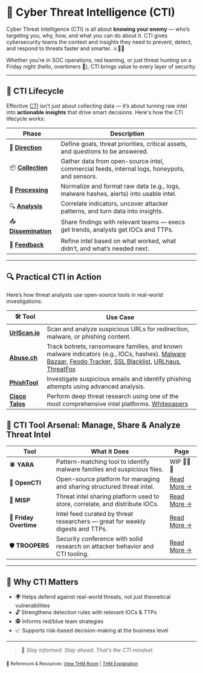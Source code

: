 # 🧠 Cyber Threat Intelligence (CTI)

Cyber Threat Intelligence (CTI) is all about **knowing your enemy** — who’s targeting you, why, how, and what you can do about it. CTI gives cybersecurity teams the context and insights they need to prevent, detect, and respond to threats faster and smarter. ⚔️🕵️‍♀️

Whether you’re in SOC operations, red teaming, or just threat hunting on a Friday night (hello, overtimers 👋), CTI brings value to every layer of security.

---

## 🔄 CTI Lifecycle

Effective [CTI](https://github.com/Dee-Techie/Cybersecurity-Portfolio/blob/main/Write-Ups/CTI.md) isn’t just about collecting data — it’s about turning raw intel into **actionable insights** that drive smart decisions. Here's how the CTI lifecycle works:

| Phase | Description |
|-------|-------------|
| 🎯 [**Direction**](https://github.com/Dee-Techie/Cybersecurity-Portfolio/blob/main/Write-Ups/CTI.md) | Define goals, threat priorities, critical assets, and questions to be answered. |
| 📦 [**Collection**](https://github.com/Dee-Techie/Cybersecurity-Portfolio/blob/main/Write-Ups/CTI.md) | Gather data from open-source intel, commercial feeds, internal logs, honeypots, and sensors. |
| 🧹 [**Processing**](https://github.com/Dee-Techie/Cybersecurity-Portfolio/blob/main/Write-Ups/CTI.md) | Normalize and format raw data (e.g., logs, malware hashes, alerts) into usable intel. |
| 🔍 [**Analysis**](https://github.com/Dee-Techie/Cybersecurity-Portfolio/blob/main/Write-Ups/CTI.md) | Correlate indicators, uncover attacker patterns, and turn data into insights. |
| 📤 [**Dissemination**](https://github.com/Dee-Techie/Cybersecurity-Portfolio/blob/main/Write-Ups/CTI.md) | Share findings with relevant teams — execs get trends, analysts get IOCs and TTPs. |
| 🔁 [**Feedback**](https://github.com/Dee-Techie/Cybersecurity-Portfolio/blob/main/Write-Ups/CTI.md) | Refine intel based on what worked, what didn’t, and what’s needed next. |

---
## 🔍 Practical CTI in Action

Here’s how threat analysts use open-source tools in real-world investigations:

| 🛠️ Tool | Use Case |
|--------|----------|
| [**UrlScan.io**](https://urlscan.io/) | Scan and analyze suspicious URLs for redirection, malware, or phishing content. |
| [**Abuse.ch**](https://abuse.ch/) | Track botnets, ransomware families, and known malware indicators (e.g., IOCs, hashes). [Malware Bazaar](https://bazaar.abuse.ch/), [Feodo Tracker](https://feodotracker.abuse.ch/), [SSL Blacklist](https://sslbl.abuse.ch/), [URLhaus](https://urlhaus.abuse.ch/), [ThreatFox](https://threatfox.abuse.ch/)  |
| [**PhishTool**](https://www.phishtool.com/) | Investigate suspicious emails and identify phishing attempts using advanced analysis. |
| [**Cisco Talos**](https://talosintelligence.com/) | Perform deep threat research using one of the most comprehensive intel platforms. [Whitepapers](https://www.talosintelligence.com/docs/Talos_WhitePaper.pdf) |


## 🧰 CTI Tool Arsenal: Manage, Share & Analyze Threat Intel

| Tool | What it Does | Page |
|------|---------------|------|
| 🕷️ **YARA** | Pattern-matching tool to identify malware families and suspicious files. | WIP 🚧🚧🚧 |
| 🧰 **OpenCTI** | Open-source platform for managing and sharing structured threat intel. | [Read More →](https://github.com/Dee-Techie/Cybersecurity-Portfolio/blob/main/Write-Ups/Open-CTI.md) |
| 🧠 **MISP** | Threat intel sharing platform used to store, correlate, and distribute IOCs. | [Read More →](https://github.com/Dee-Techie/Cybersecurity-Portfolio/blob/main/Write-Ups/MISP.md) |
| 💼 **Friday Overtime** | Intel feed curated by threat researchers — great for weekly digests and TTPs. | [Read More →](./friday_overtime.md) |
| 🛡️ **TROOPERS** | Security conference with solid research on attacker behavior and CTI tooling. | [Read More →](./trooper.md) |

---

## 📌 Why CTI Matters

- 🌍 Helps defend against real-world threats, not just theoretical vulnerabilities
- 🔓 Strengthens detection rules with relevant IOCs & TTPs
- 🕵️ Informs red/blue team strategies
- 📈 Supports risk-based decision-making at the business level

---

> 📝 *Stay informed. Stay ahead. That’s the CTI mindset.*

<sub>🔗 References & Resources:
[View THM Room](https://tryhackme.com/room/threatinteltools) |</sub>
<sub>[THM Explanation](https://medium.com/@haircutfish/tryhackme-threat-intelligence-tools-task-4-abuse-ch-38c498112ea5)</sub>

